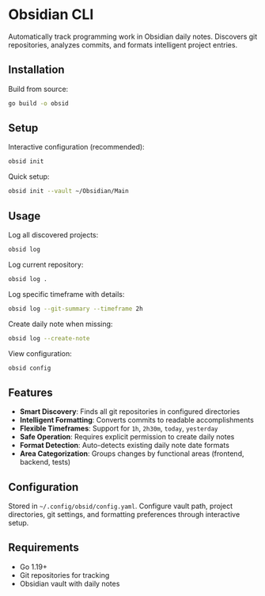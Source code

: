 # Obsidian CLI

Automatically track programming work in Obsidian daily notes. Discovers git repositories, analyzes commits, and formats intelligent project entries.

## Installation

Build from source:
```bash
go build -o obsid
```

## Setup

Interactive configuration (recommended):
```bash
obsid init
```

Quick setup:
```bash
obsid init --vault ~/Obsidian/Main
```

## Usage

Log all discovered projects:
```bash
obsid log
```

Log current repository:
```bash
obsid log .
```

Log specific timeframe with details:
```bash
obsid log --git-summary --timeframe 2h
```

Create daily note when missing:
```bash
obsid log --create-note
```

View configuration:
```bash
obsid config
```

## Features

- **Smart Discovery**: Finds all git repositories in configured directories
- **Intelligent Formatting**: Converts commits to readable accomplishments  
- **Flexible Timeframes**: Support for `1h`, `2h30m`, `today`, `yesterday`
- **Safe Operation**: Requires explicit permission to create daily notes
- **Format Detection**: Auto-detects existing daily note date formats
- **Area Categorization**: Groups changes by functional areas (frontend, backend, tests)

## Configuration

Stored in `~/.config/obsid/config.yaml`. Configure vault path, project directories, git settings, and formatting preferences through interactive setup.

## Requirements

- Go 1.19+
- Git repositories for tracking
- Obsidian vault with daily notes